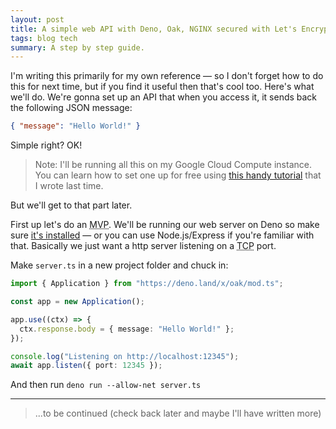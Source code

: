 ```yaml
---
layout: post
title: A simple web API with Deno, Oak, NGINX secured with Let's Encrypt on Google Cloud
tags: blog tech
summary: A step by step guide.
---
```


I'm writing this primarily for my own reference — so I don't forget how to do this for next time, but if you find it useful then that's cool too. Here's what we'll do. We're gonna set up an API that when you access it, it sends back the following JSON message:

```json
{ "message": "Hello World!" }
```

Simple right? OK!

> Note: I'll be running all this on my Google Cloud Compute instance. You can learn how to set one up for free using [this handy tutorial](https://phocks.github.io/a-free-google-server-forever.html) that I wrote last time.

But we'll get to that part later.

First up let's do an <abbr  title="Minimum Viable Product">MVP</abbr>. We'll be running our web server on Deno so make sure [it's installed](https://deno.land) — or you can use Node.js/Express if you're familiar with that. Basically we just want a http server listening on a <abbr title="Transmission Control Protocol">TCP</abbr> port.

Make `server.ts` in a new project folder and chuck in:

```typescript
import { Application } from "https://deno.land/x/oak/mod.ts";

const app = new Application();

app.use((ctx) => {
  ctx.response.body = { message: "Hello World!" };
});

console.log("Listening on http://localhost:12345");
await app.listen({ port: 12345 });
```

And then run `deno run --allow-net server.ts`

---

> ...to be continued (check back later and maybe I'll have written more)